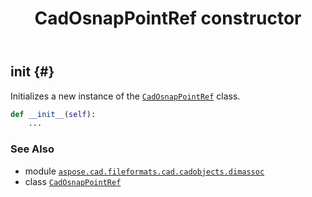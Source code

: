 ﻿---
title: CadOsnapPointRef constructor
second_title: Aspose.CAD for Python via .NET API References
description: 
type: docs
weight: 10
url: /python-net/aspose.cad.fileformats.cad.cadobjects.dimassoc/cadosnappointref/__init__/
is_root: false
---

## __init__ {#}

Initializes a new instance of the [`CadOsnapPointRef`](/cad/python-net/aspose.cad.fileformats.cad.cadobjects.dimassoc/cadosnappointref) class.



```python
def __init__(self):
    ...
```





### See Also
* module [`aspose.cad.fileformats.cad.cadobjects.dimassoc`](../../)
* class [`CadOsnapPointRef`](/cad/python-net/aspose.cad.fileformats.cad.cadobjects.dimassoc/cadosnappointref)
